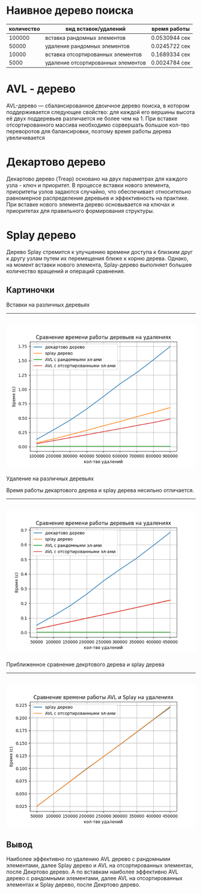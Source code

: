 # Наивное дерево поиска 

| количество | вид вставок/удалений                | время работы   | 
| ---------- | ----------------------------------- | -------------- | 
|  100000    | вставка рандомных элементов         | 0.0530944 сек  | 
|  50000     | удаление рандомных элементов        | 0.0245722 сек  |  
|  10000     | вставка отсортированных элементов   | 0.1689334 сек  | 
|  5000      | удаление отсортированных элементов  | 0.0024784 сек  |

# AVL - дерево

AVL-дерево — сбалансированное двоичное дерево поиска, в котором поддерживается следующее свойство: для каждой его вершины высота её двух поддеревьев различается не более чем на 1. При вставке отсортированного массива необходимо сорвершать большое кол-тво переворотов для балансировки, поэтому время 
работы дерева увеличивается 

# Декартово дерево

Декартово дерево (Treap) основано на двух параметрах для каждого узла - ключ и приоритет. В процессе вставки нового элемента, приоритеты узлов задаются случайно, что обеспечивает относительно равномерное распределение деревьев и эффективность на практике. При вставке нового элемента дерево основывается на ключах и приоритетах для правильного формирования структуры.

# Splay дерево

Дерево Splay стремится к улучшению времени доступа к близким друг к другу узлам путем их перемещения ближе к корню дерева. Однако, на момент вставки нового элемента, Splay-дерево выполняет большее количество вращений и операций сравнения.

## Картиночки 

Вставки на различных деревьях

---
   ![сравнение деревьев на вставках](./picture/push.png)
---

Удаление на различных деревьях

Время работы декартового дерева и splay дерева  несильно отличается.

---
   ![сравнение деревьев на удалениях](./picture/pop.png)
---

Приближенное сравнение декртового дерева и splay дерева

---
   ![сравнение avl и splay деревьев на удалениях](./picture/pop_avl_splay.png)
---

## Вывод
Наиболее эффективно по удалению AVL дерево с рандомными элементами, далее Splay дерево и AVL на отсортированных элементах, после Декртово дерево.
А по вставкам наиболее эффективно AVL дерево с рандомными элементами, далее AVL на отсортированных элементах и  Splay дерево, после Декртово дерево.



